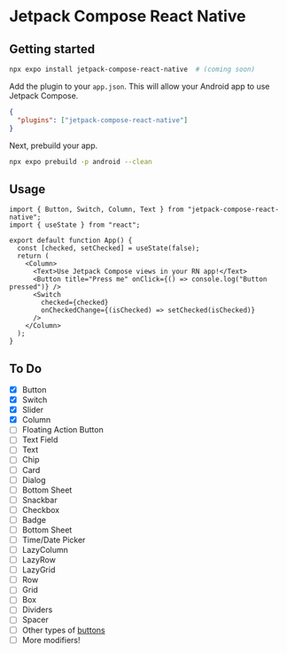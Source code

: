 # Jetpack Compose React Native

## Getting started

```bash
npx expo install jetpack-compose-react-native  # (coming soon)
```

Add the plugin to your `app.json`. This will allow your Android app to use Jetpack Compose.

```json
{
  "plugins": ["jetpack-compose-react-native"]
}
```

Next, prebuild your app.

```bash
npx expo prebuild -p android --clean
```

## Usage

```tsx
import { Button, Switch, Column, Text } from "jetpack-compose-react-native";
import { useState } from "react";

export default function App() {
  const [checked, setChecked] = useState(false);
  return (
    <Column>
      <Text>Use Jetpack Compose views in your RN app!</Text>
      <Button title="Press me" onClick={() => console.log("Button pressed")} />
      <Switch
        checked={checked}
        onCheckedChange={(isChecked) => setChecked(isChecked)}
      />
    </Column>
  );
}
```

## To Do

- [x] Button
- [x] Switch
- [x] Slider
- [x] Column
- [ ] Floating Action Button
- [ ] Text Field
- [ ] Text
- [ ] Chip
- [ ] Card
- [ ] Dialog
- [ ] Bottom Sheet
- [ ] Snackbar
- [ ] Checkbox
- [ ] Badge
- [ ] Bottom Sheet
- [ ] Time/Date Picker
- [ ] LazyColumn
- [ ] LazyRow
- [ ] LazyGrid
- [ ] Row
- [ ] Grid
- [ ] Box
- [ ] Dividers
- [ ] Spacer
- [ ] Other types of [buttons](https://developer.android.com/develop/ui/compose/components/button)
- [ ] More modifiers!
